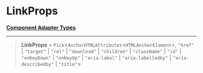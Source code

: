 # LinkProps

[**Component Adapter Types**](component-inventory.md)

***

> **LinkProps** = `Pick`\<`AnchorHTMLAttributes`\<`HTMLAnchorElement`\>, `"href"` \| `"target"` \| `"rel"` \| `"download"` \| `"children"` \| `"className"` \| `"id"` \| `"onKeyDown"` \| `"onKeyUp"` \| `"aria-label"` \| `"aria-labelledby"` \| `"aria-describedby"` \| `"title"`\>
